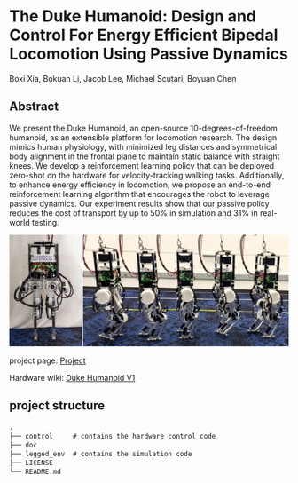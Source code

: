 # The Duke Humanoid: Design and Control For Energy Efficient Bipedal Locomotion Using Passive Dynamics
Boxi Xia, Bokuan Li, Jacob Lee, Michael Scutari, Boyuan Chen


<!-- <span style="font-size:17px; display: block; text-align: left;">
    <a href=TBD target="_blank" style="text-decoration: underline;">[Project Page]</a> 
    <a href=TBD target="_blank" style="text-decoration: underline;">[Video]</a>
    <a href=TBD target="_blank" style="text-decoration: underline;">[arXiv]</a> <br>
</span> -->

## Abstract
We present the Duke Humanoid, an open-source 10-degrees-of-freedom humanoid, as an extensible platform for locomotion research. The design mimics human physiology, with minimized leg distances and symmetrical body alignment in the frontal plane to maintain static balance with straight knees. We develop a reinforcement learning policy that can be deployed zero-shot on the hardware for velocity-tracking walking tasks. Additionally, to enhance energy efficiency in locomotion, we propose an end-to-end reinforcement learning algorithm that encourages the robot to leverage passive dynamics. Our experiment results show that our passive policy reduces the cost of transport by up to $50\%$ in simulation and $31\%$ in real-world testing. 



<p align="center">
    <img src="doc/image/website_image_graph.jpg" width="600"> <br>
    <!-- <em></em> -->
</p>


project page: [Project](http://generalroboticslab.com/DukeHumanoidv1)

Hardware wiki: [Duke Humanoid V1](https://www.notion.so/Duke-Humanoid-V1-38d54de887d1403a82f2367490c45b89)

## project structure
```
.
├── control     # contains the hardware control code
├── doc
├── legged_env  # contains the simulation code
├── LICENSE
└── README.md
```
